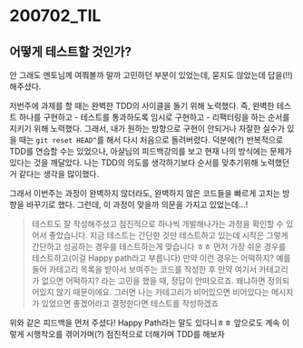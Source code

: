200702_TIL
===

어떻게 테스트할 것인가?
---
안 그래도 멘토님께 여쭤볼까 말까 고민하던 부분이 있었는데, 묻지도 않았는데 답을(!!) 해주셨다.

저번주에 과제를 할 때는 완벽한 TDD의 사이클을 돌기 위해 노력했다. 즉, 완벽한 테스트 하나를 구현하고 - 테스트를 통과하도록 임시로 구현하고 - 리팩터링을 하는 순서를 지키기 위해 노력했다. 그래서, 내가 원하는 방향으로 구현이 안되거나 자잘한 실수가 있을 때는 ```git reset HEAD^```를 해서 다시 처음으로 돌려버렸다. 덕분에(?) 반복적으로 TDD를 연습할 수는 있었으나, 아샬님의 피드백강의를 보고 현재 나의 방식에는 문제가 있다는 것을 깨달았다. 나는 TDD의 의도를 생각하기보다 순서를 맞추기위해 노력했던 거 같다는 생각을 많이했다. 

그래서 이번주는 과정이 완벽하지 않더라도, 완벽하지 않은 코드들을 빠르게 고치는 방향을 바꾸기로 했다. 그런데, 이 과정이 맞을까 의문을 가지고 있었는데...!

> 테스트도 잘 작성해주셨고 점진적으로 하나씩 개발해나가는 과정을 확인할 수 있어서 좋았습니다. 지금 테스트는 간단한 것만 테스트하고 있는데 시작은 그렇게 간단하고 성공하는 경우를 테스트하는게 맞습니다 ㅎㅎ 먼저 가장 쉬운 경우를 테스트하고(이걸 Happy path라고 부릅니다) 만약 이런 경우는 어떡하지? 예를들어 카테고리 목록을 받아서 보여주는 코드를 작성한 후 만약 여기서 카테고리가 없으면 어떡하지? 라는 고민을 했을 때, 정답이 안떠오르죠. 왜냐하면 정의되어있지 않기 때문이에요. 그러면 나는 카테고리가 비어있으면 비어있다는 메시지가 있었으면 좋겠어라고 결정한다면 테스트를 작성하겠죠

위와 같은 피드백을 먼저 주셨다! Happy Path라는 말도 있다니ㅎㅎ 앞으로도 계속 이렇게 시행착오를 겪어가며(?) 점진적으로 더해가며 TDD를 해보자